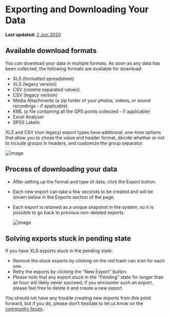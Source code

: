 # Exporting and Downloading Your Data

**Last updated:**
<a href="https://github.com/kobotoolbox/docs/blob/c0bd63f559060323f1d99bc744706216bf0e1c8c/source/export_download.md" class="reference">2
Jun 2020</a>

## Available download formats

You can download your data in multiple formats. As soon as any data has been
collected, the following formats are available for download:

-   XLS (formatted spreadsheet)
-   XLS (legacy version)
-   CSV (comma separated values)
-   CSV (legacy version)
-   Media Attachments (a zip folder of your photos, videos, or sound
    recordings - if applicable)
-   KML (a file containing all the GPS points collected - if applicable)
-   Excel Analyser
-   SPSS Labels

XLS and CSV (non legacy) export types have additional, one-time options that
allow you to chose the value and header format, decide whether or not to include
groups in headers, and customize the group separator.

![image](/images/export_download/value_header.jpg)

## Process of downloading your data

-   After setting up the format and type of data, click the Export button.
-   Each new export can take a few seconds to be created and will be shown below
    in the Exports section of the page.
-   Each export is retained as a unique snapshot in the system, so it is
    possible to go back to previous non-deleted exports.

    ![image](/images/export_download/export.jpg)

## Solving exports stuck in pending state

If you have XLS exports stuck in the pending state:

-   Remove the stuck exports by clicking on the red trash can icon for each one.
-   Retry the exports by clicking the "New Export" button.
-   Please note that any export stuck in the "Pending" state for longer than an
    hour will likely never succeed; if you encounter such an export, please feel
    free to delete it and create a new export.

You should not have any trouble creating new exports from this point forward,
but if you do, please don't hesitate to let us know on the
[community forum](https://community.kobotoolbox.org/).
